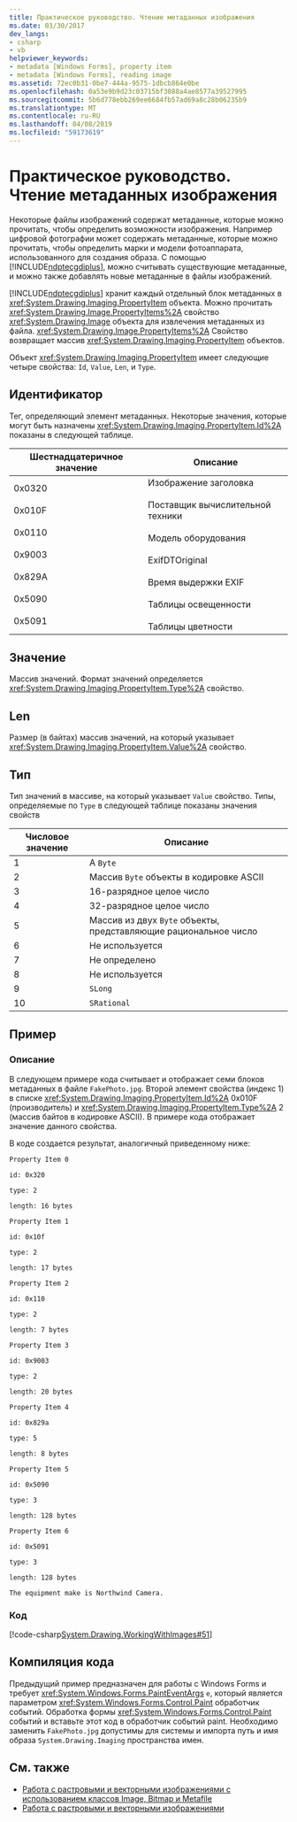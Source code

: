 ```yaml
---
title: Практическое руководство. Чтение метаданных изображения
ms.date: 03/30/2017
dev_langs:
- csharp
- vb
helpviewer_keywords:
- metadata [Windows Forms], property item
- metadata [Windows Forms], reading image
ms.assetid: 72ec0b31-0be7-444a-9575-1dbcb864e0be
ms.openlocfilehash: 0a53e9b9d23c03715bf3088a4ae8577a39527995
ms.sourcegitcommit: 5b6d778ebb269ee6684fb57ad69a8c28b06235b9
ms.translationtype: MT
ms.contentlocale: ru-RU
ms.lasthandoff: 04/08/2019
ms.locfileid: "59173619"
---
```

# <a name="how-to-read-image-metadata"></a>Практическое руководство. Чтение метаданных изображения
Некоторые файлы изображений содержат метаданные, которые можно прочитать, чтобы определить возможности изображения. Например цифровой фотографии может содержать метаданные, которые можно прочитать, чтобы определить марки и модели фотоаппарата, использованного для создания образа. С помощью [!INCLUDE[ndptecgdiplus](../../../../includes/ndptecgdiplus-md.md)], можно считывать существующие метаданные, и можно также добавлять новые метаданные в файлы изображений.  
  
 [!INCLUDE[ndptecgdiplus](../../../../includes/ndptecgdiplus-md.md)] хранит каждый отдельный блок метаданных в <xref:System.Drawing.Imaging.PropertyItem> объекта. Можно прочитать <xref:System.Drawing.Image.PropertyItems%2A> свойство <xref:System.Drawing.Image> объекта для извлечения метаданных из файла. <xref:System.Drawing.Image.PropertyItems%2A> Свойство возвращает массив <xref:System.Drawing.Imaging.PropertyItem> объектов.  
  
 Объект <xref:System.Drawing.Imaging.PropertyItem> имеет следующие четыре свойства: `Id`, `Value`, `Len`, и `Type`.  
  
## <a name="id"></a>Идентификатор  
 Тег, определяющий элемент метаданных. Некоторые значения, которые могут быть назначены <xref:System.Drawing.Imaging.PropertyItem.Id%2A> показаны в следующей таблице.  
  
|Шестнадцатеричное значение|Описание|  
|-----------------------|-----------------|  
|0x0320<br /><br /> 0x010F<br /><br /> 0x0110<br /><br /> 0x9003<br /><br /> 0x829A<br /><br /> 0x5090<br /><br /> 0x5091|Изображение заголовка<br /><br /> Поставщик вычислительной техники<br /><br /> Модель оборудования<br /><br /> ExifDTOriginal<br /><br /> Время выдержки EXIF<br /><br /> Таблицы освещенности<br /><br /> Таблицы цветности|  
  
## <a name="value"></a>Значение  
 Массив значений. Формат значений определяется <xref:System.Drawing.Imaging.PropertyItem.Type%2A> свойство.  
  
## <a name="len"></a>Len  
 Размер (в байтах) массив значений, на который указывает <xref:System.Drawing.Imaging.PropertyItem.Value%2A> свойство.  
  
## <a name="type"></a>Тип  
 Тип значений в массиве, на который указывает `Value` свойство. Типы, определяемые по `Type` в следующей таблице показаны значения свойств  
  
|Числовое значение|Описание|  
|-------------------|-----------------|  
|1|А `Byte`|  
|2|Массив `Byte` объекты в кодировке ASCII|  
|3|16-разрядное целое число|  
|4|32-разрядное целое число|  
|5|Массив из двух `Byte` объекты, представляющие рациональное число|  
|6|Не используется|  
|7|Не определено|  
|8|Не используется|  
|9|`SLong`|  
|10|`SRational`|  
  
## <a name="example"></a>Пример  
  
### <a name="description"></a>Описание  
 В следующем примере кода считывает и отображает семи блоков метаданных в файле `FakePhoto.jpg`. Второй элемент свойства (индекс 1) в списке <xref:System.Drawing.Imaging.PropertyItem.Id%2A> 0x010F (производитель) и <xref:System.Drawing.Imaging.PropertyItem.Type%2A> 2 (массив байтов в кодировке ASCII). В примере кода отображает значение данного свойства.  
  
 В коде создается результат, аналогичный приведенному ниже:  
  
 `Property Item 0`  
  
 `id: 0x320`  
  
 `type: 2`  
  
 `length: 16 bytes`  
  
 `Property Item 1`  
  
 `id: 0x10f`  
  
 `type: 2`  
  
 `length: 17 bytes`  
  
 `Property Item 2`  
  
 `id: 0x110`  
  
 `type: 2`  
  
 `length: 7 bytes`  
  
 `Property Item 3`  
  
 `id: 0x9003`  
  
 `type: 2`  
  
 `length: 20 bytes`  
  
 `Property Item 4`  
  
 `id: 0x829a`  
  
 `type: 5`  
  
 `length: 8 bytes`  
  
 `Property Item 5`  
  
 `id: 0x5090`  
  
 `type: 3`  
  
 `length: 128 bytes`  
  
 `Property Item 6`  
  
 `id: 0x5091`  
  
 `type: 3`  
  
 `length: 128 bytes`  
  
 `The equipment make is Northwind Camera.`  
  
### <a name="code"></a>Код  
 [!code-csharp[System.Drawing.WorkingWithImages#51](~/samples/snippets/csharp/VS_Snippets_Winforms/System.Drawing.WorkingWithImages/CS/Class1.cs#51)]
   
  
## <a name="compiling-the-code"></a>Компиляция кода  
 Предыдущий пример предназначен для работы с Windows Forms и требует <xref:System.Windows.Forms.PaintEventArgs> `e`, который является параметром <xref:System.Windows.Forms.Control.Paint> обработчик событий. Обработка формы <xref:System.Windows.Forms.Control.Paint> событий и вставьте этот код в обработчик событий paint. Необходимо заменить `FakePhoto.jpg` допустимы для системы и импорта путь и имя образа `System.Drawing.Imaging` пространства имен.  
  
## <a name="see-also"></a>См. также

- [Работа с растровыми и векторными изображениями с использованием классов Image, Bitmap и Metafile](images-bitmaps-and-metafiles.md)
- [Работа с растровыми и векторными изображениями](working-with-images-bitmaps-icons-and-metafiles.md)
